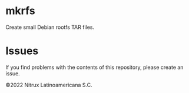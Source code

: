 # mkrfs
 Create small Debian rootfs TAR files.

# Issues
If you find problems with the contents of this repository, please create an issue.

©2022 Nitrux Latinoamericana S.C.
